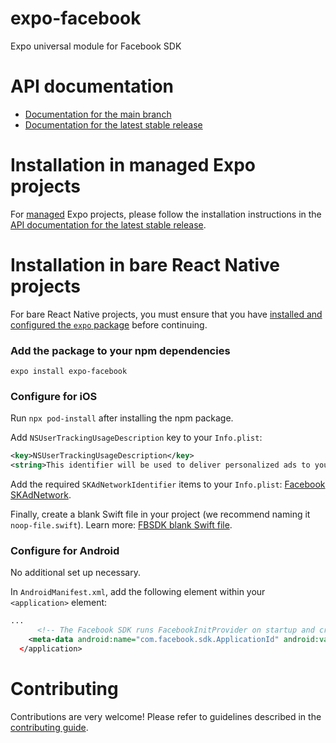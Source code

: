 # expo-facebook

Expo universal module for Facebook SDK

# API documentation

- [Documentation for the main branch](https://github.com/expo/expo/blob/main/docs/pages/versions/unversioned/sdk/facebook.md)
- [Documentation for the latest stable release](https://docs.expo.io/versions/latest/sdk/facebook/)

# Installation in managed Expo projects

For [managed](https://docs.expo.io/versions/latest/introduction/managed-vs-bare/) Expo projects, please follow the installation instructions in the [API documentation for the latest stable release](https://docs.expo.io/versions/latest/sdk/facebook/).

# Installation in bare React Native projects

For bare React Native projects, you must ensure that you have [installed and configured the `expo` package](https://docs.expo.dev/bare/installing-expo-modules/) before continuing.

### Add the package to your npm dependencies

```
expo install expo-facebook
```

### Configure for iOS

Run `npx pod-install` after installing the npm package.

Add `NSUserTrackingUsageDescription` key to your `Info.plist`:

```xml
<key>NSUserTrackingUsageDescription</key>
<string>This identifier will be used to deliver personalized ads to you.</string>
```

Add the required `SKAdNetworkIdentifier` items to your `Info.plist`: [Facebook SKAdNetwork](https://developers.facebook.com/docs/SKAdNetwork).

Finally, create a blank Swift file in your project (we recommend naming it `noop-file.swift`). Learn more: [FBSDK blank Swift file](https://github.com/facebook/react-native-fbsdk/issues/755).

### Configure for Android

No additional set up necessary.

In `AndroidManifest.xml`, add the following element within your `<application>` element:

```xml
...
      <!-- The Facebook SDK runs FacebookInitProvider on startup and crashes if there isn't an ID here -->
    <meta-data android:name="com.facebook.sdk.ApplicationId" android:value="fb0"/>
  </application>
```

# Contributing

Contributions are very welcome! Please refer to guidelines described in the [contributing guide](https://github.com/expo/expo#contributing).
